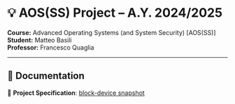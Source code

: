 # 💡 AOS(SS) Project – A.Y. 2024/2025

**Course:** Advanced Operating Systems (and System Security) [AOS(SS)]  
**Student:** Matteo Basili  
**Professor:** Francesco Quaglia  

---

## 📑 Documentation

📄 **Project Specification**: [block-device snapshot](https://francescoquaglia.github.io/TEACHING/AOS/CURRENT/PROJECTS/project-specification-2024-2025.html)
